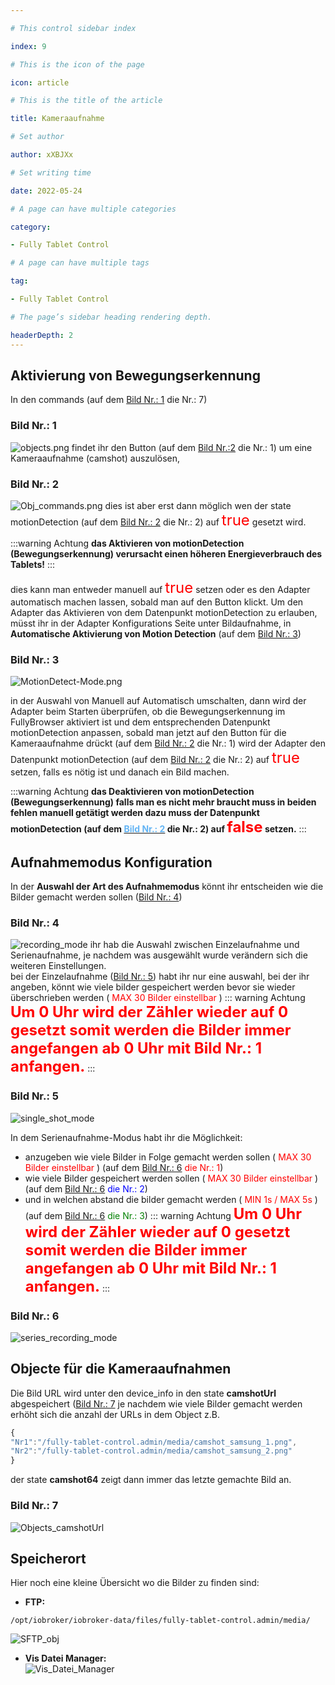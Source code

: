```yaml
---

# This control sidebar index

index: 9

# This is the icon of the page

icon: article

# This is the title of the article

title: Kameraaufnahme

# Set author

author: xXBJXx

# Set writing time

date: 2022-05-24

# A page can have multiple categories

category:

- Fully Tablet Control

# A page can have multiple tags

tag:

- Fully Tablet Control

# The page’s sidebar heading rendering depth.

headerDepth: 2
---
```


## Aktivierung von Bewegungserkennung

In den commands (auf dem [Bild Nr.: 1](#bild-nr-1) die Nr.: 7)

### Bild Nr.: 1

![objects.png](../../.vuepress/public/media/fully-tablet-control/objects.png)
findet ihr den Button (auf dem [Bild Nr.:2](#bild-nr-2) die Nr.: 1) um eine Kameraaufnahme (camshot) auszulösen,

### Bild Nr.: 2

![Obj_commands.png](../../.vuepress/public/media/fully-tablet-control/Obj_commands.png)
dies ist aber erst dann möglich wen der state motionDetection (auf dem [Bild Nr.: 2](#bild-nr-2) die Nr.: 2) auf
<span style="color:red;font-size:1.5rem">true</span> gesetzt wird.

:::warning Achtung
**das Aktivieren von motionDetection (Bewegungserkennung) verursacht einen höheren Energieverbrauch des Tablets!**
:::

dies kann man entweder manuell auf <span style="color:red;font-size:1.5rem">true</span> setzen oder es den Adapter
automatisch machen lassen, sobald man auf den Button klickt.
Um den Adapter das Aktivieren von dem Datenpunkt motionDetection zu erlauben, müsst ihr in der Adapter Konfigurations
Seite unter Bildaufnahme, in **Automatische Aktivierung von Motion Detection** (auf dem [Bild Nr.: 3](#bild-nr-3))

### Bild Nr.: 3

![MotionDetect-Mode.png](../../.vuepress/public/media/fully-tablet-control/MotionDetect-Mode.png)

in der Auswahl von Manuell auf Automatisch umschalten, dann wird der Adapter beim Starten überprüfen, ob die
Bewegungserkennung im FullyBrowser aktiviert ist und dem entsprechenden Datenpunkt motionDetection anpassen, sobald man jetzt auf
den Button für die Kameraaufnahme drückt (auf dem [Bild Nr.: 2](#bild-nr-2) die Nr.: 1) wird der Adapter den
Datenpunkt motionDetection (auf dem [Bild Nr.: 2](#bild-nr-2) die Nr.: 2)
auf <span style="color:red;font-size:1.5rem">true</span> setzen, falls es nötig ist und danach ein Bild machen.

:::warning Achtung
**das Deaktivieren von motionDetection (Bewegungserkennung) falls man es nicht mehr braucht muss in beiden fehlen manuell
getätigt werden dazu muss der Datenpunkt motionDetection (auf dem [<span style="color:#63b4f4">Bild Nr.: 2</span>](#bild-nr-2) die Nr.: 2)
auf <span style="color:red;font-size:1.5rem">false</span> setzen.**
:::

## Aufnahmemodus Konfiguration

In der **Auswahl der Art des Aufnahmemodus** könnt ihr entscheiden wie die Bilder gemacht werden sollen ([Bild Nr.: 4](#bild-nr-4))

### Bild Nr.: 4

![recording_mode](../../.vuepress/public/media/fully-tablet-control/recording_mode.png)
ihr hab die Auswahl zwischen Einzelaufnahme und Serienaufnahme, je nachdem was ausgewählt wurde verändern sich die weiteren Einstellungen. \
bei der Einzelaufnahme ([Bild Nr.: 5](#bild-nr-5)) habt ihr nur eine auswahl, bei der ihr angeben, könnt wie viele bilder gespeichert werden bevor sie wieder überschrieben
werden (<span style="color:red"> MAX 30 Bilder einstellbar </span>)
::: warning Achtung
**<span style="color:red;font-size:1.5rem">Um 0 Uhr wird der Zähler wieder auf 0 gesetzt somit werden die Bilder immer angefangen ab 0 Uhr mit Bild Nr.: 1 anfangen.</span>**
:::

### Bild Nr.: 5

![single_shot_mode](../../.vuepress/public/media/fully-tablet-control/single_shot_mode.png)

In dem Serienaufnahme-Modus habt ihr die Möglichkeit:

* anzugeben wie viele Bilder in Folge gemacht werden sollen (<span style="color:red"> MAX 30 Bilder einstellbar </span>) (auf dem [Bild Nr.: 6](#bild-nr-6) <span style="color:red">
  die Nr.: 1</span>)
* wie viele Bilder gespeichert werden sollen (<span style="color:red"> MAX 30 Bilder einstellbar </span>) (auf dem [Bild Nr.: 6](#bild-nr-6) <span style="color:blue">die Nr.:
  2</span>)
* und in welchen abstand die bilder gemacht werden ( <span style="color:red">MIN 1s / MAX 5s</span> ) (auf dem [Bild Nr.: 6](#bild-nr-6) <span style="color:green">die Nr.:
  3</span>)
  ::: warning Achtung
  **<span style="color:red;font-size:1.5rem">Um 0 Uhr wird der Zähler wieder auf 0 gesetzt somit werden die Bilder immer angefangen ab 0 Uhr mit Bild Nr.: 1 anfangen.</span>**
  :::

### Bild Nr.: 6

![series_recording_mode](../../.vuepress/public/media/fully-tablet-control/series_recording_mode.png)

## Objecte für die Kameraaufnahmen

Die Bild URL wird unter den device_info in den state **camshotUrl** abgespeichert ([Bild Nr.: 7](#bild-nr-7) je nachdem wie viele Bilder gemacht
werden erhöht sich die anzahl der URLs in dem Object z.B.

``` js
{
"Nr1":"/fully-tablet-control.admin/media/camshot_samsung_1.png",
"Nr2":"/fully-tablet-control.admin/media/camshot_samsung_2.png"
}
```

der state **camshot64** zeigt dann immer das letzte gemachte Bild an.

### Bild Nr.: 7

![Objects_camshotUrl](../../.vuepress/public/media/fully-tablet-control/Objects_camshotUrl.png)

## Speicherort

Hier noch eine kleine Übersicht wo die Bilder zu finden sind:

* **FTP:**

``` shell
/opt/iobroker/iobroker-data/files/fully-tablet-control.admin/media/
```

![SFTP_obj](../../.vuepress/public/media/fully-tablet-control/SFTP_obj.png)

* **Vis Datei Manager:** \
  ![Vis_Datei_Manager](../../.vuepress/public/media/fully-tablet-control/Vis_Datei_Manager.png)

